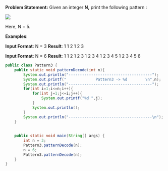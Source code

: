 **Problem Statement:** Given an integer **N,** print the following pattern : 

![](https://static.takeuforward.org/wp/uploads/2023/02/image-7.png)

Here, N = 5.

**Examples**:

**Input Format**: N = 3
**Result**: 
1
1 2 
1 2 3

**Input Format**: N = 6
**Result**:
1
1 2
1 2 3
1 2 3 4
1 2 3 4 5
1 2 3 4 5 6

```java
public class Pattern3 {  
    public static void patternDecode(int n){  
        System.out.println("-------------------------------------");  
        System.out.printf("             Pattern3 -> %d        \n",n);  
        System.out.println("-------------------------------------");  
        for(int i=1;i<=n;i++){  
            for(int j=1;j<=i;j++){  
                System.out.printf("%d ",j);  
            }  
            System.out.println();  
        }  
        System.out.println("-------------------------------------\n");  
    }  
  
  
    public static void main(String[] args) {  
        int n = 3;  
        Pattern3.patternDecode(n);  
        n = 6;  
        Pattern3.patternDecode(n);  
    }  
}
```